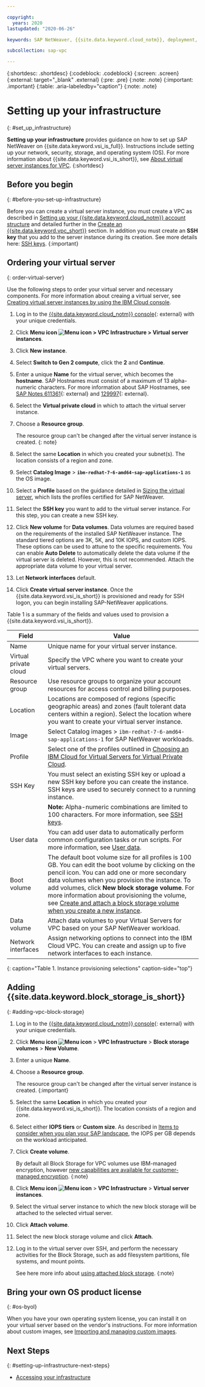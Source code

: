 ```yaml
---

copyright:
  years: 2020
lastupdated: "2020-06-26"

keywords: SAP NetWeaver, {{site.data.keyword.cloud_notm}}, deployment, BYOL, database

subcollection: sap-vpc

---
```


{:shortdesc: .shortdesc}
{:codeblock: .codeblock}
{:screen: .screen}
{:external: target="_blank" .external}
{:pre: .pre}
{:note: .note}
{:important: .important}
{:table: .aria-labeledby="caption"}
{:note: .note}

# Setting up your infrastructure
{: #set_up_infrastructure}

**Setting up your infrastructure** provides guidance on how to set up SAP NetWeaver on {{site.data.keyword.vsi_is_full}}. Instructions include setting up your network, security, storage, and operating system (OS). For more information about {{site.data.keyword.vsi_is_short}}, see [About virtual server instances for VPC](/docs/vpc?topic=vpc-about-advanced-virtual-servers).
{:shortdesc}

## Before you begin
{: #before-you-set-up-infrastructure}

Before you can create a virtual server instance, you must create a VPC as described in [Setting up your {{site.data.keyword.cloud_notm}} account structure](/docs/sap-vpc?topic=sap-vpc-account-structure) and detailed further in the [Create an {{site.data.keyword.vpc_short}}](/docs/vpc?topic=vpc-creating-a-vpc-using-the-ibm-cloud-console) section.
In addition you must create an **SSH key** that you add to the server instance during its creation. See more details here: [SSH keys](/docs/vpc?topic=vpc-ssh-keys).
{:important}

## Ordering your virtual server
{: order-virtual-server}

Use the following steps to order your virtual server and necessary components. For more information about creaing a virtual server, see [Creating virtual server instances by using the IBM Cloud console](/docs/vpc?topic=vpc-creating-virtual-servers).

1. Log in to the [{{site.data.keyword.cloud_notm}} console](https://cloud.ibm.com){: external} with your unique credentials.
1. Click **Menu icon ![Menu icon](../../icons/icon_hamburger.svg) > VPC Infrastructure > Virtual server instances**.
1. Click **New instance**.
1. Select **Switch to Gen 2 compute**, click the **2** and **Continue**.
1. Enter a unique **Name** for the virtual server, which becomes the **hostname**. SAP Hostnames must consist of a maximum of 13 alpha-numeric characters. For more information about SAP Hostnames, see [SAP Notes 611361](https://launchpad.support.sap.com/#/notes/611361){: external} and [129997](https://launchpad.support.sap.com/#/notes/129997){: external}.
1. Select the **Virtual private cloud** in which to attach the virtual server instance.
1. Choose a **Resource group**.

   The resource group can't be changed after the virtual server instance is created.
   {: note}

1. Select the same **Location** in which you created your subnet(s). The location consists of a region and zone.
1. Select **Catalog Image** > **`ibm-redhat-7-6-amd64-sap-applications-1`** as the OS image.
1. Select a **Profile** based on the guidance detailed in [Sizing the virtual server](/docs/sap-vpc?topic=sap-vpc-size_the_server), which lists the profiles certified for SAP NetWeaver.
1. Select the **SSH key** you want to add to the virtual server instance. For this step, you can create a new SSH key.
1. Click **New volume** for **Data volumes**. Data volumes are required based on the requirements of the installed SAP NetWeaver instance. The standard tiered options are 3K, 5K, and 10K IOPS, and custom IOPS. These options can be used to attune to the specific requirements. You can enable **Auto Delete** to automatically delete the data volume if the virtual server is deleted. However, this is not recommended. Attach the appropriate data volume to your virtual server.
1. Let **Network interfaces** default.
1. Click **Create virtual server instance**. Once the {{site.data.keyword.vsi_is_short}} is provisioned and ready for SSH logon, you can begin installing SAP-NetWeaver applications.


Table 1 is a summary of the fields and values used to provision a {{site.data.keyword.vsi_is_short}}.

| Field | Value |
|-------|-------|
| Name  | Unique name for your virtual server instance. |
| Virtual private cloud | Specify the VPC where you want to create your virtual servers. |
| Resource group | Use resource groups to organize your account resources for access control and billing purposes. |
| Location | Locations are composed of regions (specific geographic areas) and zones (fault tolerant data centers within a region). Select the location where you want to create your virtual server instance. |
| Image | Select Catalog images > `ibm-redhat-7-6-amd64-sap-applications-1` for SAP NetWeaver workloads. |
| Profile |  Select one of the profiles outlined in [Choosing an IBM Cloud for Virtual Servers for Virtual Private Cloud](/docs/sap-vpc?topic=sap-vpc-size_the_server#choose_server). |
| SSH Key | You must select an existing SSH key or upload a new SSH key before you can create the instance. SSH keys are used to securely connect to a running instance. |
| | **Note:** Alpha-numeric combinations are limited to 100 characters. For more information, see [SSH keys](/docs/vpc?topic=vpc-ssh-keys). |
| User data | You can add user data to automatically perform common configuration tasks or run scripts. For more information, see [User data](/docs/vpc?topic=vpc-user-data). |
| Boot volume | The default boot volume size for all profiles is 100 GB. You can edit the boot volume by clicking on the pencil icon. You can add one or more secondary data volumes when you provision the instance. To add volumes, click **New block storage volume**. For more information about provisioning the volume, see [Create and attach a block storage volume when you create a new instance](/docs/vpc?topic=vpc-creating-block-storage#create-from-vsi). |
| Data volume  | Attach data volumes to your Virtual Servers for VPC based on your SAP NetWeaver workload. |
| Network interfaces | Assign networking options to connect into the IBM Cloud VPC. You can create and assign up to five network interfaces to each instance. |
{: caption="Table 1. Instance provisioning selections" caption-side="top"}


## Adding {{site.data.keyword.block_storage_is_short}}
{: #adding-vpc-block-storage}

1. Log in to the [{{site.data.keyword.cloud_notm}} console](https://cloud.ibm.com){: external} with your unique credentials.
1. Click **Menu icon ![Menu icon](../../icons/icon_hamburger.svg)** > **VPC Infrastructure** > **Block storage volumes** > **New Volume**.
1. Enter a unique **Name**.
1. Choose a **Resource group**.

   The resource group can't be changed after the virtual server instance is created.
   {:important}

1. Select the same **Location** in which you created your {{site.data.keyword.vsi_is_short}}. The location consists of a region and zone.
1. Select either **IOPS tiers** or **Custom size**. As described in [Items to consider when you plan your SAP landscape](/docs/sap-vpc?topic=sap-vpc-considerations), the IOPS per GB depends on the workload anticipated.
1. Click **Create volume**.

   By default all Block Storage for VPC volumes use IBM-managed encryption, however [new capabilities are available for customer-managed encryption](/docs/vpc?topic=vpc-block-storage-vpc-encryption).
   {:note}

1. Click **Menu icon ![Menu icon](../../icons/icon_hamburger.svg)** > **VPC Infrastructure** > **Virtual server instances**.
1. Select the virtual server instance to which the new block storage will be attached to the selected virtual server.
1. Click **Attach volume**.
1. Select the new block storage volume and click **Attach**.
1. Log in to the virtual server over SSH, and perform the necessary activities for the Block Storage, such as add filesystem partitions, file systems, and mount points.

   See here more info about [using attached block storage](/docs/vpc?topic=vpc-start-using-your-block-storage-data-volume).
   {:note}

## Bring your own OS product license
{: #os-byol}

When you have your own operating system license, you can install it on your virtual server based on the vendor's instructions. For more information about custom images, see [Importing and managing custom images](/docs/vpc?topic=vpc-managing-images).

## Next Steps
{: #setting-up-infrastructure-next-steps}

  * [Accessing your infrastructure](/docs/sap-vpc?topic=sap-vpc-access-infrastructure)
